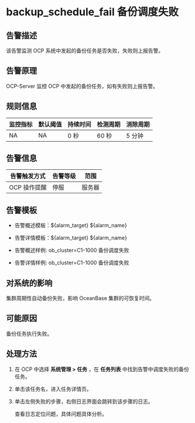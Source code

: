 backup_schedule_fail 备份调度失败
================================================



**告警描述**
-----------------------------

该告警监测 OCP 系统中发起的备份任务是否失败，失败则上报告警。

告警原理
-------------------------

OCP-Server 监控 OCP 中发起的备份任务，如有失败则上报告警。

**规则信息**
-----------------------------



| 监控指标 | 默认阈值 | 持续时间 | 检测周期 | 消除周期 |
|------|------|------|------|------|
| NA   | NA   | 0 秒  | 60 秒 | 5 分钟 |



**告警信息**
-----------------------------



|  告警触发方式  | 告警等级 | 范围  |
|----------|------|-----|
| OCP 操作提醒 | 停服   | 服务器 |



**告警模板**
-----------------------------

* 告警概述模板：\${alarm_target} ${alarm_name}



* 告警详情模板：\${alarm_target} ${alarm_name}



* 告警概述样例: ob_cluster=C1-1000 备份调度失败



* 告警详情样例: ob_cluster=C1-1000 备份调度失败






**对系统的影响**
-------------------------------

集群周期性自动备份失败，影响 OceanBase 集群的可恢复时间。

**可能原因**
-----------------------------

备份任务执行失败。

**处理方法**
-----------------------------

1. 在 OCP 中选择 **系统管理 \> 任务** ，在 **任务列表** 中找到告警中调度失败的备份任务。



2. 单击该任务名，进入任务详情页。



3. 单击左侧失败的步骤，右侧日志界面会跳转到该步骤的日志。

   查看日志定位问题，具体问题具体分析。
